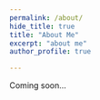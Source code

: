 ```yaml
---
permalink: /about/
hide_title: true
title: "About Me"
excerpt: "about me"
author_profile: true

---
```


Coming soon...
